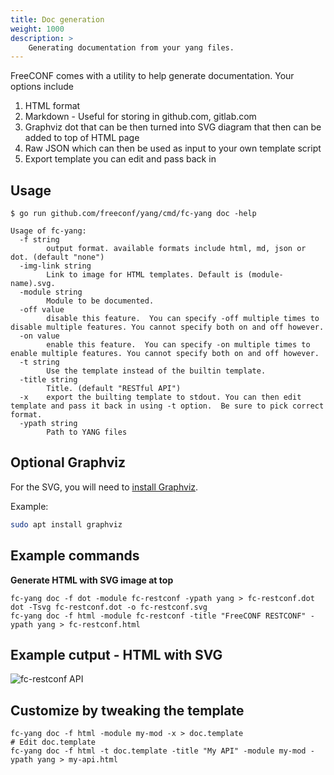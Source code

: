 ```yaml
---
title: Doc generation
weight: 1000
description: >
    Generating documentation from your yang files.
---
```


FreeCONF comes with a utility to help generate documentation.  Your options include
1. HTML format
2. Markdown - Useful for storing in github.com, gitlab.com
3. Graphviz dot that can be then turned into SVG diagram that then can be added to top of HTML page
4. Raw JSON which can then be used as input to your own template script
5. Export template you can edit and pass back in


## Usage

```
$ go run github.com/freeconf/yang/cmd/fc-yang doc -help

Usage of fc-yang:
  -f string
    	output format. available formats include html, md, json or dot. (default "none")
  -img-link string
    	Link to image for HTML templates. Default is (module-name).svg.
  -module string
    	Module to be documented.
  -off value
    	disable this feature.  You can specify -off multiple times to disable multiple features. You cannot specify both on and off however.
  -on value
    	enable this feature.  You can specify -on multiple times to enable multiple features. You cannot specify both on and off however.
  -t string
    	Use the template instead of the builtin template.
  -title string
    	Title. (default "RESTful API")
  -x	export the builting template to stdout. You can then edit template and pass it back in using -t option.  Be sure to pick correct format.
  -ypath string
    	Path to YANG files
```

## Optional Graphviz

For the SVG, you will need to [install Graphviz](https://graphviz.org/download/).  

Example:
```bash
sudo apt install graphviz
```

## Example commands

**Generate HTML with SVG image at top**
```
fc-yang doc -f dot -module fc-restconf -ypath yang > fc-restconf.dot
dot -Tsvg fc-restconf.dot -o fc-restconf.svg
fc-yang doc -f html -module fc-restconf -title "FreeCONF RESTCONF" -ypath yang > fc-restconf.html
```

## Example cutput - HTML with SVG

![fc-restconf API](/docs-example-html.png)


## Customize by tweaking the template

```
fc-yang doc -f html -module my-mod -x > doc.template
# Edit doc.template
fc-yang doc -f html -t doc.template -title "My API" -module my-mod -ypath yang > my-api.html
```
